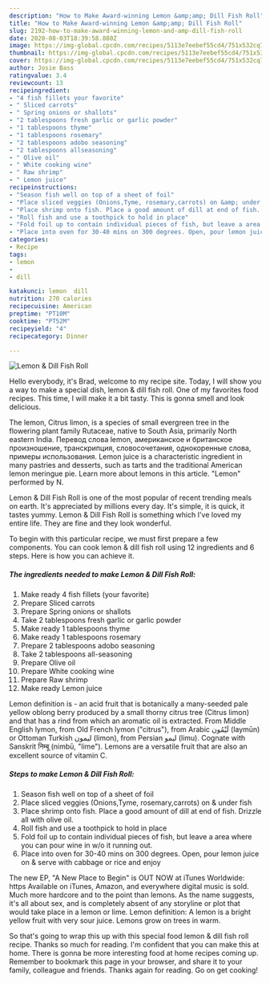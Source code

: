 ```yaml
---
description: "How to Make Award-winning Lemon &amp;amp; Dill Fish Roll"
title: "How to Make Award-winning Lemon &amp;amp; Dill Fish Roll"
slug: 2192-how-to-make-award-winning-lemon-and-amp-dill-fish-roll
date: 2020-08-03T18:39:58.880Z
image: https://img-global.cpcdn.com/recipes/5113e7eebef55cd4/751x532cq70/lemon-dill-fish-roll-recipe-main-photo.jpg
thumbnail: https://img-global.cpcdn.com/recipes/5113e7eebef55cd4/751x532cq70/lemon-dill-fish-roll-recipe-main-photo.jpg
cover: https://img-global.cpcdn.com/recipes/5113e7eebef55cd4/751x532cq70/lemon-dill-fish-roll-recipe-main-photo.jpg
author: Josie Bass
ratingvalue: 3.4
reviewcount: 13
recipeingredient:
- "4 fish fillets your favorite"
- " Sliced carrots"
- " Spring onions or shallots"
- "2 tablespoons fresh garlic or garlic powder"
- "1 tablespoons thyme"
- "1 tablespoons rosemary"
- "2 tablespoons adobo seasoning"
- "2 tablespoons allseasoning"
- " Olive oil"
- " White cooking wine"
- " Raw shrimp"
- " Lemon juice"
recipeinstructions:
- "Season fish well on top of a sheet of foil"
- "Place sliced veggies (Onions,Tyme, rosemary,carrots) on &amp; under fish"
- "Place shrimp onto fish. Place a good amount of dill at end of fish. Drizzle all with olive oil."
- "Roll fish and use a toothpick to hold in place"
- "Fold foil up to contain individual pieces of fish, but leave a area where you can pour wine in w/o it running out."
- "Place into oven for 30-40 mins on 300 degrees. Open, pour lemon juice on &amp; serve with cabbage or rice and enjoy"
categories:
- Recipe
tags:
- lemon
- 
- dill

katakunci: lemon  dill 
nutrition: 270 calories
recipecuisine: American
preptime: "PT10M"
cooktime: "PT52M"
recipeyield: "4"
recipecategory: Dinner

---
```



![Lemon &amp; Dill Fish Roll](https://img-global.cpcdn.com/recipes/5113e7eebef55cd4/751x532cq70/lemon-dill-fish-roll-recipe-main-photo.jpg)

Hello everybody, it's Brad, welcome to my recipe site. Today, I will show you a way to make a special dish, lemon &amp; dill fish roll. One of my favorites food recipes. This time, I will make it a bit tasty. This is gonna smell and look delicious.

The lemon, Citrus limon, is a species of small evergreen tree in the flowering plant family Rutaceae, native to South Asia, primarily North eastern India. Перевод слова lemon, американское и британское произношение, транскрипция, словосочетания, однокоренные слова, примеры использования. Lemon juice is a characteristic ingredient in many pastries and desserts, such as tarts and the traditional American lemon meringue pie. Learn more about lemons in this article. &#34;Lemon&#34; performed by N.

Lemon &amp; Dill Fish Roll is one of the most popular of recent trending meals on earth. It's appreciated by millions every day. It's simple, it is quick, it tastes yummy. Lemon &amp; Dill Fish Roll is something which I've loved my entire life. They are fine and they look wonderful.


To begin with this particular recipe, we must first prepare a few components. You can cook lemon &amp; dill fish roll using 12 ingredients and 6 steps. Here is how you can achieve it.

<!--inarticleads1-->

##### The ingredients needed to make Lemon &amp; Dill Fish Roll:

1. Make ready 4 fish fillets (your favorite)
1. Prepare  Sliced carrots
1. Prepare  Spring onions or shallots
1. Take 2 tablespoons fresh garlic or garlic powder
1. Make ready 1 tablespoons thyme
1. Make ready 1 tablespoons rosemary
1. Prepare 2 tablespoons adobo seasoning
1. Take 2 tablespoons all-seasoning
1. Prepare  Olive oil
1. Prepare  White cooking wine
1. Prepare  Raw shrimp
1. Make ready  Lemon juice


Lemon definition is - an acid fruit that is botanically a many-seeded pale yellow oblong berry produced by a small thorny citrus tree (Citrus limon) and that has a rind from which an aromatic oil is extracted. From Middle English lymon, from Old French lymon (&#34;citrus&#34;), from Arabic لَيْمُون‎ (laymūn) or Ottoman Turkish لیمون‎ (limon), from Persian لیمو‎ (limu). Cognate with Sanskrit निम्बू (nimbū, &#34;lime&#34;). Lemons are a versatile fruit that are also an excellent source of vitamin C. 

<!--inarticleads2-->

##### Steps to make Lemon &amp; Dill Fish Roll:

1. Season fish well on top of a sheet of foil
1. Place sliced veggies (Onions,Tyme, rosemary,carrots) on &amp; under fish
1. Place shrimp onto fish. Place a good amount of dill at end of fish. Drizzle all with olive oil.
1. Roll fish and use a toothpick to hold in place
1. Fold foil up to contain individual pieces of fish, but leave a area where you can pour wine in w/o it running out.
1. Place into oven for 30-40 mins on 300 degrees. Open, pour lemon juice on &amp; serve with cabbage or rice and enjoy


The new EP, &#34;A New Place to Begin&#34; is OUT NOW at iTunes Worldwide: https Available on iTunes, Amazon, and everywhere digital music is sold. Much more hardcore and to the point than lemons. As the name suggests, it&#39;s all about sex, and is completely absent of any storyline or plot that would take place in a lemon or lime. Lemon definition: A lemon is a bright yellow fruit with very sour juice. Lemons grow on trees in warm. 

So that's going to wrap this up with this special food lemon &amp; dill fish roll recipe. Thanks so much for reading. I'm confident that you can make this at home. There is gonna be more interesting food at home recipes coming up. Remember to bookmark this page in your browser, and share it to your family, colleague and friends. Thanks again for reading. Go on get cooking!
